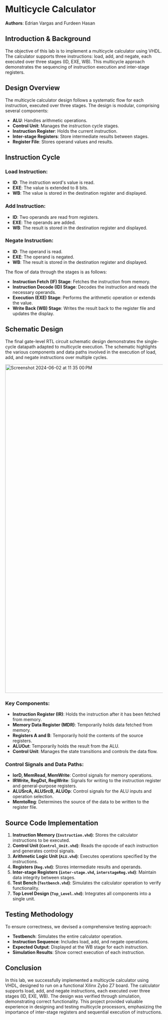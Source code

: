 # Multicycle Calculator

**Authors**: Edrian Vargas and Furdeen Hasan

## Introduction & Background

The objective of this lab is to implement a multicycle calculator using VHDL. The calculator supports three instructions: load, add, and negate, each executed over three stages (ID, EXE, WB). This multicycle approach demonstrates the sequencing of instruction execution and inter-stage registers.

## Design Overview

The multicycle calculator design follows a systematic flow for each instruction, executed over three stages. The design is modular, comprising several components:
- **ALU**: Handles arithmetic operations.
- **Control Unit**: Manages the instruction cycle stages.
- **Instruction Register**: Holds the current instruction.
- **Inter-stage Registers**: Store intermediate results between stages.
- **Register File**: Stores operand values and results.

## Instruction Cycle

### Load Instruction:
- **ID**: The instruction word's value is read.
- **EXE**: The value is extended to 8 bits.
- **WB**: The value is stored in the destination register and displayed.

### Add Instruction:
- **ID**: Two operands are read from registers.
- **EXE**: The operands are added.
- **WB**: The result is stored in the destination register and displayed.

### Negate Instruction:
- **ID**: The operand is read.
- **EXE**: The operand is negated.
- **WB**: The result is stored in the destination register and displayed.

The flow of data through the stages is as follows:
- **Instruction Fetch (IF) Stage**: Fetches the instruction from memory.
- **Instruction Decode (ID) Stage**: Decodes the instruction and reads the necessary operands.
- **Execution (EXE) Stage**: Performs the arithmetic operation or extends the value.
- **Write Back (WB) Stage**: Writes the result back to the register file and updates the display.

## Schematic Design

The final gate-level RTL circuit schematic design demonstrates the single-cycle datapath adapted to multicycle execution. The schematic highlights the various components and data paths involved in the execution of load, add, and negate instructions over multiple cycles.

<img width="1050" alt="Screenshot 2024-06-02 at 11 35 00 PM" src="https://github.com/furdeenh/Zybo-Z7-Multicycle-Calculator/assets/125673808/bec4f39b-7b48-4594-9bc5-e64d5bdcd2b6">


### Key Components:
- **Instruction Register (IR)**: Holds the instruction after it has been fetched from memory.
- **Memory Data Register (MDR)**: Temporarily holds data fetched from memory.
- **Registers A and B**: Temporarily hold the contents of the source registers.
- **ALUOut**: Temporarily holds the result from the ALU.
- **Control Unit**: Manages the state transitions and controls the data flow.

### Control Signals and Data Paths:
- **IorD, MemRead, MemWrite**: Control signals for memory operations.
- **IRWrite, RegDst, RegWrite**: Signals for writing to the instruction register and general-purpose registers.
- **ALUSrcA, ALUSrcB, ALUOp**: Control signals for the ALU inputs and operation selection.
- **MemtoReg**: Determines the source of the data to be written to the register file.

## Source Code Implementation

1. **Instruction Memory (`Instruction.vhd`)**: Stores the calculator instructions to be executed.
2. **Control Unit (`Control_Unit.vhd`)**: Reads the opcode of each instruction and generates control signals.
3. **Arithmetic Logic Unit (`ALU.vhd`)**: Executes operations specified by the instructions.
4. **Registers (`Reg.vhd`)**: Stores intermediate results and operands.
5. **Inter-stage Registers (`inter-stage.vhd`, `interstageReg.vhd`)**: Maintain data integrity between stages.
6. **Test Bench (`Testbench.vhd`)**: Simulates the calculator operation to verify functionality.
7. **Top Level Design (`Top_Level.vhd`)**: Integrates all components into a single unit.

## Testing Methodology

To ensure correctness, we devised a comprehensive testing approach:
- **Testbench**: Simulates the entire calculator operation.
- **Instruction Sequence**: Includes load, add, and negate operations.
- **Expected Output**: Displayed at the WB stage for each instruction.
- **Simulation Results**: Show correct execution of each instruction.

## Conclusion

In this lab, we successfully implemented a multicycle calculator using VHDL, designed to run on a functional Xilinx Zybo Z7 board. The calculator supports load, add, and negate instructions, each executed over three stages (ID, EXE, WB). The design was verified through simulation, demonstrating correct functionality. This project provided valuable experience in designing and testing multicycle processors, emphasizing the importance of inter-stage registers and sequential execution of instructions.
